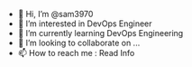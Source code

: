 - 👋 Hi, I’m @sam3970
- 👀 I’m interested in DevOps Engineer
- 🌱 I’m currently learning DevOps Engineering
- 💞️ I’m looking to collaborate on ...
- 📫 How to reach me : Read Info

<!---
sam3970/sam3970 is a ✨ special ✨ repository because its `README.md` (this file) appears on your GitHub profile.
You can click the Preview link to take a look at your changes.
--->
